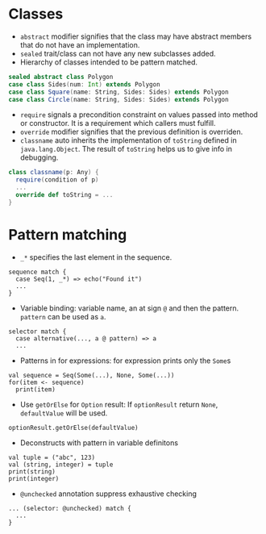 Classes
=======

- `abstract` modifier signifies that the class may have abstract members that do 
not have an implementation.
- `sealed` trait/class can not have any new subclasses added.
- Hierarchy of classes intended to be pattern matched.

```scala
sealed abstract class Polygon
case class Sides(num: Int) extends Polygon
case class Square(name: String, Sides: Sides) extends Polygon
case class Circle(name: String, Sides: Sides) extends Polygon
```

- `require` signals a precondition constraint on values passed into method or 
constructor. It is a requirement which callers must fulfill.
- `override` modifier signifies that the previous definition is overriden.
- `classname` auto inherits the implementation of `toString` defined in 
`java.lang.Object`. The result of `toString` helps us to give info in debugging.  

```scala
class classname(p: Any) {
  require(condition of p)
  ...
  override def toString = ...
}
```

Pattern matching
================

- `_*` specifies the last element in the sequence.

```
sequence match {
  case Seq(1, _*) => echo("Found it")
  ...
}
```

- Variable binding: variable name, an at sign `@` and then the pattern. 
`pattern` can be used as `a`.

```
selector match {
  case alternative(..., a @ pattern) => a
  ...
```

- Patterns in for expressions: for expression prints only the `Some`s

```
val sequence = Seq(Some(...), None, Some(...))
for(item <- sequence)
  print(item)
```

- Use `getOrElse` for `Option` result: If `optionResult` return `None`, 
`defaultValue` will be used.

```
optionResult.getOrElse(defaultValue)
```

- Deconstructs with pattern in variable definitons

```
val tuple = ("abc", 123)
val (string, integer) = tuple  
print(string)
print(integer)
```

- `@unchecked` annotation suppress exhaustive checking

```
... (selector: @unchecked) match {
  ...
}
```
